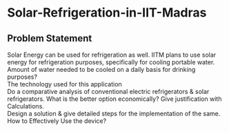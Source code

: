 # Solar-Refrigeration-in-IIT-Madras


## Problem Statement
Solar Energy can be used for refrigeration as well. IITM plans to use solar energy for refrigeration purposes, specifically for cooling portable water.
<br>
Amount of water needed to be cooled on a daily basis for drinking purposes?
<br>
The technology used for this application
<br>
Do a comparative analysis of conventional electric refrigerators & solar refrigerators. What is the better option economically? Give justification with Calculations.
<br>
Design a solution & give detailed steps for the implementation of the same.
<br>
How to Effectively Use the device?
